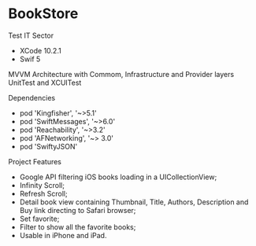 # BookStore
Test IT Sector

- XCode 10.2.1
- Swif 5

MVVM Architecture with Commom, Infrastructure and Provider layers 
UnitTest and XCUITest

Dependencies
  - pod 'Kingfisher', '~>5.1'
  - pod 'SwiftMessages', '~>6.0'
  - pod 'Reachability', '~>3.2'
  - pod 'AFNetworking', '~> 3.0'
  - pod 'SwiftyJSON'

Project Features
  - Google API filtering iOS books loading in a UICollectionView;
  - Infinity Scroll;
  - Refresh Scroll;
  - Detail book view containing Thumbnail, Title, Authors, Description and Buy link directing to Safari browser;
  - Set favorite;
  - Filter to show all the favorite books;
  - Usable in iPhone and iPad.

